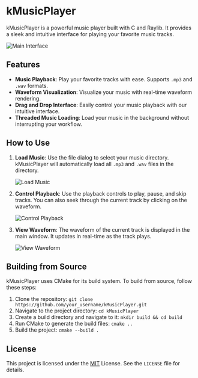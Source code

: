 # kMusicPlayer

kMusicPlayer is a powerful music player built with C and Raylib. It provides a sleek and intuitive interface for playing your favorite music tracks.

![Main Interface](images/demo.gif)

## Features

- **Music Playback**: Play your favorite tracks with ease. Supports `.mp3` and `.wav` formats.
- **Waveform Visualization**: Visualize your music with real-time waveform rendering.
- **Drag and Drop Interface**: Easily control your music playback with our intuitive interface.
- **Threaded Music Loading**: Load your music in the background without interrupting your workflow.

## How to Use

1. **Load Music**: Use the file dialog to select your music directory. kMusicPlayer will automatically load all `.mp3` and `.wav` files in the directory.

    ![Load Music](path_to_your_image)

2. **Control Playback**: Use the playback controls to play, pause, and skip tracks. You can also seek through the current track by clicking on the waveform.

    ![Control Playback](path_to_your_image)

3. **View Waveform**: The waveform of the current track is displayed in the main window. It updates in real-time as the track plays.

    ![View Waveform](path_to_your_image)

## Building from Source

kMusicPlayer uses CMake for its build system. To build from source, follow these steps:

1. Clone the repository: `git clone https://github.com/your_username/kMusicPlayer.git`
2. Navigate to the project directory: `cd kMusicPlayer`
3. Create a build directory and navigate to it: `mkdir build && cd build`
4. Run CMake to generate the build files: `cmake ..`
5. Build the project: `cmake --build .`

## License


This project is licensed under the [MIT](https://choosealicense.com/licenses/mit/) License. See the `LICENSE` file for details.

